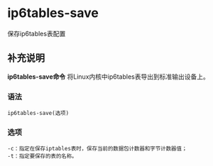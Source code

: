 ip6tables-save
===

保存ip6tables表配置

## 补充说明

**ip6tables-save命令** 将Linux内核中ip6tables表导出到标准输出设备上。

###  语法

```shell
ip6tables-save(选项)
```

###  选项

```shell
-c：指定在保存iptables表时，保存当前的数据包计数器和字节计数器值；
-t：指定要保存的表的名称。
```


